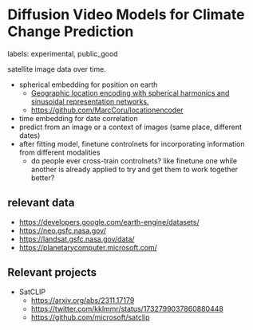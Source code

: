 # Diffusion Video Models for Climate Change Prediction

labels: experimental, public_good

satellite image data over time.

* spherical embedding for position on earth
  * [Geographic location encoding with spherical harmonics and sinusoidal representation networks.](https://arxiv.org/abs/2310.06743)
  * https://github.com/MarcCoru/locationencoder
* time embedding for date correlation
* predict from an image or a context of images (same place, different dates)
* after fitting model, finetune controlnets for incorporating information from different modalities
  * do people ever cross-train controlnets? like finetune one while another is already applied to try and get them to work together better?

## relevant data

* https://developers.google.com/earth-engine/datasets/
* https://neo.gsfc.nasa.gov/
* https://landsat.gsfc.nasa.gov/data/
* https://planetarycomputer.microsoft.com/
  
## Relevant projects

* SatCLIP
  * https://arxiv.org/abs/2311.17179
  * https://twitter.com/kklmmr/status/1732799037860880448
  * https://github.com/microsoft/satclip
